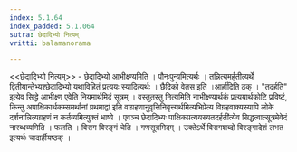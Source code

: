 ```yaml
---
index: 5.1.64
index_padded: 5.1.064
sutra: छेदादिभ्यो नित्यम्
vritti: balamanorama

---
```

<<छेदादिभ्यो नित्यम्>> - छेदादिभ्यो आभीक्ष्ण्यमिति । पौनःपुन्यमित्यर्थः । तन्नित्यमर्हतीत्यर्थे द्वितीयान्तेभ्यश्छेदादिभ्यो यथाविहितं प्रत्ययः स्यादित्यर्थः । छैदिको वेतस इति ।आर्हा॑दिति ठक् । "तदर्हति" इत्येव सिद्धे आभीक्ष्ण एवेति नियमार्थमिदं सूत्रम् । वस्तुतस्तु नित्यमिति नाभीक्ष्ण्यार्थकं प्रत्ययार्थकोटि प्रविष्टं, किन्तु अपाक्षिकार्थकम्समर्थानां प्रथमाद्वा॑ इति वाग्रहणानुवृत्तिनिवृत्त्यर्थमित्यभिप्रेत्य विग्रहवाक्यस्यापि लोके दर्शनान्नित्यग्रहणं न कर्तव्यमित्युक्तं भाष्ये । एवञ्च छेदादिभ्यः पाक्षिकप्रत्ययस्यतदर्हती॑त्येव सिद्धत्वात्सूत्रमेवेदं नारब्धव्यमिति । फलति । विराग विरङ्गं चेति । गणसूत्रमिदम् । उक्तेऽर्थे विरागशब्दो विरङ्गादेशं लभत इत्यर्थः चादार्हीयष्ठक् । 